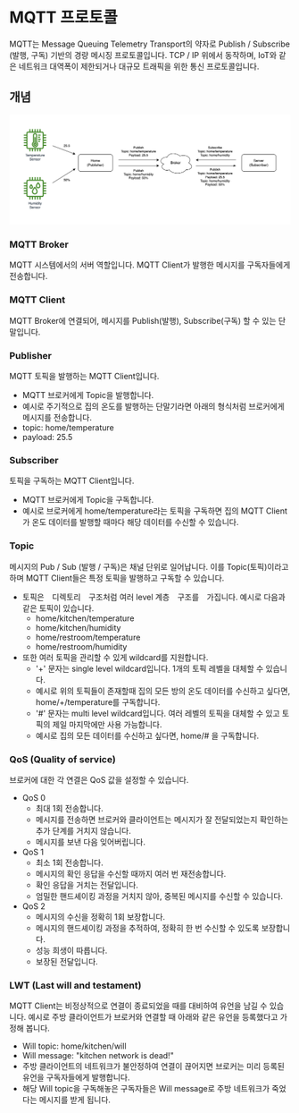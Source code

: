 
# MQTT 프로토콜
MQTT는 Message Queuing Telemetry Transport의 약자로 Publish / Subscribe (발행, 구독) 기반의 경량 메시징 프로토콜입니다. TCP / IP 위에서 동작하며, IoT와 같은 네트워크 대역폭이 제한되거나 대규모 트래픽을 위한 통신 프로토콜입니다.

## 개념

![](../resources/book_mqtt_flow.png)

### MQTT Broker
MQTT 시스템에서의 서버 역할입니다. MQTT Client가 발행한 메시지를 구독자들에게 전송합니다.


### MQTT Client
MQTT Broker에 연결되어, 메시지를 Publish(발행), Subscribe(구독) 할 수 있는 단말입니다.


### Publisher
MQTT 토픽을 발행하는 MQTT Client입니다.
- MQTT 브로커에게 Topic을 발행합니다.
- 예시로 주기적으로 집의 온도를 발행하는 단말기라면 아래의 형식처럼 브로커에게 메시지를 전송합니다.
- topic: home/temperature
- payload: 25.5


### Subscriber
토픽을 구독하는 MQTT Client입니다.
- MQTT 브로커에게 Topic을 구독합니다.
- 예시로 브로커에게 home/temperature라는 토픽을 구독하면 집의 MQTT Client가 온도 데이터를 발행할 때마다 해당 데이터를 수신할 수 있습니다.


### Topic
메시지의 Pub / Sub (발행 / 구독)은 채널 단위로 일어납니다. 이를 Topic(토픽)이라고 하며 MQTT Client들은 특정 토픽을 발행하고 구독할 수 있습니다.
- 토픽은　디렉토리　구조처럼 여러 level 계층　구조를　가집니다. 예시로 다음과 같은 토픽이 있습니다.
    - home/kitchen/temperature
    - home/kitchen/humidity
    - home/restroom/temperature
    - home/restroom/humidity
- 또한 여러 토픽을 관리할 수 있게 wildcard를 지원합니다.
    - '+' 문자는 single level wildcard입니다. 1개의 토픽 레벨을 대체할 수 있습니다.
    - 예시로 위의 토픽들이 존재할때 집의 모든 방의 온도 데이터를 수신하고 싶다면, home/+/temperature를 구독합니다.
    - '#' 문자는 multi level wildcard입니다. 여러 레벨의 토픽을 대체할 수 있고 토픽의 제일 마지막에만 사용 가능합니다.
    - 예시로 집의 모든 데이터를 수신하고 싶다면, home/# 을 구독합니다.


### QoS (Quality of service)
브로커에 대한 각 연결은 QoS 값을 설정할 수 있습니다.
- QoS 0 
  - 최대 1회 전송합니다.
  - 메시지를 전송하면 브로커와 클라이언트는 메시지가 잘 전달되었는지 확인하는 추가 단계를 거치지 않습니다. 
  - 메시지를 보낸 다음 잊어버립니다.
- QoS 1
    - 최소 1회 전송합니다.
    - 메시지의 확인 응답을 수신할 때까지 여러 번 재전송합니다.
    - 확인 응답을 거치는 전달입니다.
    - 엄밀한 핸드셰이킹 과정을 거치지 않아, 중복된 메시지를 수신할 수 있습니다.
- QoS 2
  - 메시지의 수신을 정확히 1회 보장합니다.
  - 메시지의 핸드셰이킹 과정을 추적하여, 정확히 한 번 수신할 수 있도록 보장합니다.
  - 성능 희생이 따릅니다.
  - 보장된 전달입니다.


### LWT (Last will and testament)
MQTT Client는 비정상적으로 연결이 종료되었을 때를 대비하여 유언을 남길 수 있습니다. 예시로 주방 클라이언트가 브로커와 연결할 때 아래와 같은 유언을 등록했다고 가정해 봅니다.
- Will topic: home/kitchen/will
- Will message: "kitchen network is dead!"
- 주방 클라이언트의 네트워크가 불안정하여 연결이 끊어지면 브로커는 미리 등록된 유언을 구독자들에게 발행합니다.
- 해당 Will topic을 구독해놓은 구독자들은 Will message로 주방 네트워크가 죽었다는 메시지를 받게 됩니다. 
    
